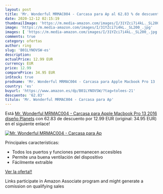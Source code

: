 ```yaml
---
layout: post
title: 'Mr. Wonderful MRMAC004 - Carcasa para Ap al 62.83 % de descuento'
date: 2020-12-12 02:15:19
thumbnailImage: 'https://m.media-amazon.com/images/I/31YZci7i4kL._SL200_.jpg'
image: 'https://m.media-amazon.com/images/I/31YZci7i4kL._SL200_.jpg'
images: [ 'https://m.media-amazon.com/images/I/31YZci7i4kL._SL200_.jpg' ]
comments: true
category: ofertas
author: ring
slug: 'B01LYNOVSW-es'
description:
actualPrice: 12.99 EUR
currency: EUR
price: 12.99
comparePrice: 34.95 EUR
inStock: true
prodname: 'Mr. Wonderful MRMAC004 - Carcasa para Apple Macbook Pro 13   2016  diseño Planets'
country: 'es'
buyurl: 'https://www.amazon.es/dp/B01LYNOVSW/?tag=tolees-21'
descuento: '62.83'
titulo: 'Mr. Wonderful MRMAC004 - Carcasa para Ap'
---
```


Está [Mr. Wonderful MRMAC004 - Carcasa para Apple Macbook Pro 13   2016  diseño Planets](https://www.amazon.es/dp/B01LYNOVSW/?tag=tolees-21) con 62.83 de descuento por 12.99 EUR (original: 34.95 EUR) en el siguiente enlace!

[![Mr. Wonderful MRMAC004 - Carcasa para Ap](https://m.media-amazon.com/images/I/31YZci7i4kL._SL200_.jpg)](https://www.amazon.es/dp/B01LYNOVSW/?tag=tolees-21)

Principales características:

- Todos los puertos y funciones permanecen accesibles
- Permite una buena ventilación del dispositivo
- Fácilmente extraíble

[Ver la oferta!!](https://www.amazon.es/dp/B01LYNOVSW/?tag=tolees-21)

Links participate in Amazon Associate program and might generate a comission on qualifying sales


